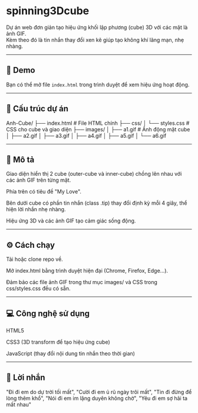 # spinning3Dcube

Dự án web đơn giản tạo hiệu ứng khối lập phương (cube) 3D với các mặt là ảnh GIF.  
Kèm theo đó là tin nhắn thay đổi xen kẽ giúp tạo không khí lãng mạn, nhẹ nhàng.

---

## 🚀 Demo

Bạn có thể mở file `index.html` trong trình duyệt để xem hiệu ứng hoạt động.

---

## 📂 Cấu trúc dự án

Anh-Cube/
├── index.html            # File HTML chính
├── css/
│   └── styles.css        # CSS cho cube và giao diện
├── images/
│   ├── a1.gif            # Ảnh động mặt cube
│   ├── a2.gif
│   ├── a3.gif
│   ├── a4.gif
│   ├── a5.gif
│   └── a6.gif

---

## 🎨 Mô tả
Giao diện hiển thị 2 cube (outer-cube và inner-cube) chồng lên nhau với các ảnh GIF trên từng mặt.

Phía trên có tiêu đề "My Love".

Bên dưới cube có phần tin nhắn (class .tip) thay đổi định kỳ mỗi 4 giây, thể hiện lời nhắn nhẹ nhàng.

Hiệu ứng 3D và các ảnh GIF tạo cảm giác sống động.

---

## ⚙️ Cách chạy
Tải hoặc clone repo về.

Mở index.html bằng trình duyệt hiện đại (Chrome, Firefox, Edge…).

Đảm bảo các file ảnh GIF trong thư mục images/ và CSS trong css/styles.css đều có sẵn.

---

## 💻 Công nghệ sử dụng
HTML5

CSS3 (3D transform để tạo hiệu ứng cube)

JavaScript (thay đổi nội dung tin nhắn theo thời gian)

---

## 📝 Lời nhắn

"Đi đi em do dự trời tối mất",
"Cười đi em ủ rũ ngày trôi mất",
"Tin đi đừng để lòng thêm khổ",
"Nói đi em im lặng duyên không chờ",
"Yêu đi em sợ hãi ta mất nhau"
